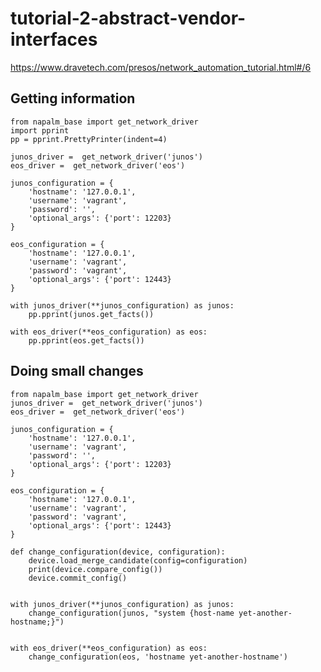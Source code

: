 # tutorial-2-abstract-vendor-interfaces

https://www.dravetech.com/presos/network_automation_tutorial.html#/6

## Getting information

    from napalm_base import get_network_driver
    import pprint
    pp = pprint.PrettyPrinter(indent=4)

    junos_driver =  get_network_driver('junos')
    eos_driver =  get_network_driver('eos')
    
    junos_configuration = {
        'hostname': '127.0.0.1',
        'username': 'vagrant',
        'password': '', 
        'optional_args': {'port': 12203}
    }
    
    eos_configuration = {
        'hostname': '127.0.0.1',
        'username': 'vagrant',
        'password': 'vagrant', 
        'optional_args': {'port': 12443}
    }
    
    with junos_driver(**junos_configuration) as junos:
        pp.pprint(junos.get_facts()) 
    
    with eos_driver(**eos_configuration) as eos:
        pp.pprint(eos.get_facts()) 




## Doing small changes

    from napalm_base import get_network_driver
    junos_driver =  get_network_driver('junos')
    eos_driver =  get_network_driver('eos')
    
    junos_configuration = {
        'hostname': '127.0.0.1',
        'username': 'vagrant',
        'password': '', 
        'optional_args': {'port': 12203}
    }
    
    eos_configuration = {
        'hostname': '127.0.0.1',
        'username': 'vagrant',
        'password': 'vagrant', 
        'optional_args': {'port': 12443}
    }
    
    def change_configuration(device, configuration):
        device.load_merge_candidate(config=configuration)
        print(device.compare_config())
        device.commit_config()
    
    
    with junos_driver(**junos_configuration) as junos:
        change_configuration(junos, "system {host-name yet-another-hostname;}")
    
    
    with eos_driver(**eos_configuration) as eos:
        change_configuration(eos, 'hostname yet-another-hostname')
